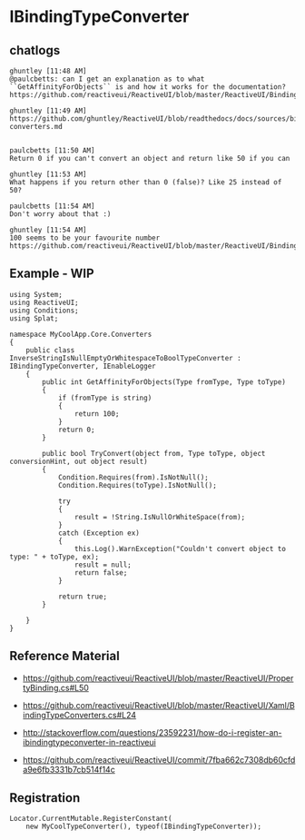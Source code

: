 # IBindingTypeConverter

## chatlogs

    ghuntley [11:48 AM] 
    @paulcbetts: can I get an explanation as to what ``GetAffinityForObjects`` is and how it works for the documentation? https://github.com/reactiveui/ReactiveUI/blob/master/ReactiveUI/BindingTypeConverters.cs#L91
    
    ghuntley [11:49 AM]
    https://github.com/ghuntley/ReactiveUI/blob/readthedocs/docs/sources/binding/type-converters.md
    
        
    paulcbetts [11:50 AM] 
    Return 0 if you can't convert an object and return like 50 if you can
    
    ghuntley [11:53 AM] 
    What happens if you return other than 0 (false)? Like 25 instead of 50?
    
    paulcbetts [11:54 AM] 
    Don't worry about that :)
    
    ghuntley [11:54 AM] 
    100 seems to be your favourite number https://github.com/reactiveui/ReactiveUI/blob/master/ReactiveUI/BindingTypeConverters.cs#L18

## Example - WIP

    using System;
    using ReactiveUI;
    using Conditions;
    using Splat;
    
    namespace MyCoolApp.Core.Converters
    {
        public class InverseStringIsNullEmptyOrWhitespaceToBoolTypeConverter : IBindingTypeConverter, IEnableLogger
        {
            public int GetAffinityForObjects(Type fromType, Type toType)
            {
                if (fromType is string)
                {
                    return 100;
                }
                return 0;
            }
    
            public bool TryConvert(object from, Type toType, object conversionHint, out object result)
            {
                Condition.Requires(from).IsNotNull();
                Condition.Requires(toType).IsNotNull();
                
                try
                {
                    result = !String.IsNullOrWhiteSpace(from);
                }
                catch (Exception ex)
                {
                    this.Log().WarnException("Couldn't convert object to type: " + toType, ex);
                    result = null;
                    return false;
                }
                
                return true;
            }
    
        }
    }

## Reference Material
* https://github.com/reactiveui/ReactiveUI/blob/master/ReactiveUI/PropertyBinding.cs#L50
* https://github.com/reactiveui/ReactiveUI/blob/master/ReactiveUI/Xaml/BindingTypeConverters.cs#L24

* http://stackoverflow.com/questions/23592231/how-do-i-register-an-ibindingtypeconverter-in-reactiveui
* https://github.com/reactiveui/ReactiveUI/commit/7fba662c7308db60cfda9e6fb3331b7cb514f14c

## Registration

    Locator.CurrentMutable.RegisterConstant(
        new MyCoolTypeConverter(), typeof(IBindingTypeConverter));
